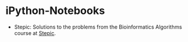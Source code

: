 iPython-Notebooks
=================

* Stepic: Solutions to the problems from the Bioinformatics Algorithms course at [Stepic](https://stepic.org/Bioinformatics-Algorithms-2/).

